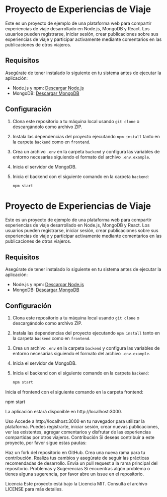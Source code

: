 # Proyecto de Experiencias de Viaje

Este es un proyecto de ejemplo de una plataforma web para compartir experiencias de viaje desarrollado en Node.js, MongoDB y React. Los usuarios pueden registrarse, iniciar sesión, crear publicaciones sobre sus experiencias de viaje y participar activamente mediante comentarios en las publicaciones de otros viajeros.

## Requisitos

Asegúrate de tener instalado lo siguiente en tu sistema antes de ejecutar la aplicación:

- Node.js y npm: [Descargar Node.js](https://nodejs.org/)
- MongoDB: [Descargar MongoDB](https://www.mongodb.com/try/download/community)

## Configuración

1. Clona este repositorio a tu máquina local usando `git clone` o descargándolo como archivo ZIP.

2. Instala las dependencias del proyecto ejecutando `npm install` tanto en la carpeta `backend` como en `frontend`.

3. Crea un archivo `.env` en la carpeta `backend` y configura las variables de entorno necesarias siguiendo el formato del archivo `.env.example`.

4. Inicia el servidor de MongoDB.

5. Inicia el backend con el siguiente comando en la carpeta `backend`:

   ```bash
   npm start
# Proyecto de Experiencias de Viaje

Este es un proyecto de ejemplo de una plataforma web para compartir experiencias de viaje desarrollado en Node.js, MongoDB y React. Los usuarios pueden registrarse, iniciar sesión, crear publicaciones sobre sus experiencias de viaje y participar activamente mediante comentarios en las publicaciones de otros viajeros.

## Requisitos

Asegúrate de tener instalado lo siguiente en tu sistema antes de ejecutar la aplicación:

- Node.js y npm: [Descargar Node.js](https://nodejs.org/)
- MongoDB: [Descargar MongoDB](https://www.mongodb.com/try/download/community)

## Configuración

1. Clona este repositorio a tu máquina local usando `git clone` o descargándolo como archivo ZIP.

2. Instala las dependencias del proyecto ejecutando `npm install` tanto en la carpeta `backend` como en `frontend`.

3. Crea un archivo `.env` en la carpeta `backend` y configura las variables de entorno necesarias siguiendo el formato del archivo `.env.example`.

4. Inicia el servidor de MongoDB.

5. Inicia el backend con el siguiente comando en la carpeta `backend`:

   ```bash
   npm start

Inicia el frontend con el siguiente comando en la carpeta frontend:

npm start

La aplicación estará disponible en http://localhost:3000.

Uso
Accede a http://localhost:3000 en tu navegador para utilizar la plataforma.
Puedes registrarte, iniciar sesión, crear nuevas publicaciones, ver las existentes, agregar comentarios y disfrutar de las experiencias compartidas por otros viajeros.
Contribución
Si deseas contribuir a este proyecto, por favor sigue estas pautas:

Haz un fork del repositorio en GitHub.
Crea una nueva rama para tu contribución.
Realiza tus cambios y asegúrate de seguir las prácticas recomendadas de desarrollo.
Envía un pull request a la rama principal del repositorio.
Problemas y Sugerencias
Si encuentras algún problema o tienes alguna sugerencia, por favor abre un issue en el repositorio.

Licencia
Este proyecto está bajo la Licencia MIT. Consulta el archivo LICENSE para más detalles.